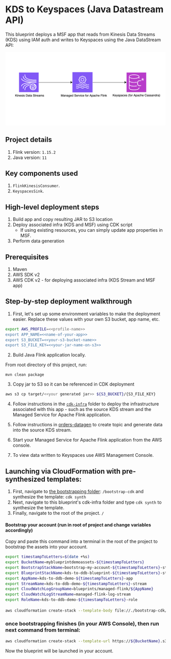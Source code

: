 # KDS to Keyspaces (Java Datastream API)

This blueprint deploys a MSF app that reads from Kinesis Data Streams (KDS) using IAM auth and writes to Keyspaces using the Java DataStream API:

![Arch diagram](img/kds-msf-keyspaces.png)

## Project details

1. Flink version: `1.15.2`
2. Java version: `11`

## Key components used

1. `FlinkKinesisConsumer`.
2. `KeyspacesSink`.

## High-level deployment steps

1. Build app and copy resulting JAR to S3 location
2. Deploy associated infra (KDS and MSF) using CDK script
    - If using existing resources, you can simply update app properties in MSF.
3. Perform data generation

## Prerequisites

1. Maven
2. AWS SDK v2
2. AWS CDK v2 - for deploying associated infra (KDS Stream and MSF app)

## Step-by-step deployment walkthrough

1. First, let's set up some environment variables to make the deployment easier. Replace these values with your own S3 bucket, app name, etc.

```bash
export AWS_PROFILE=<<profile-name>>
export APP_NAME=<<name-of-your-app>>
export S3_BUCKET=<<your-s3-bucket-name>>
export S3_FILE_KEY=<<your-jar-name-on-s3>>
```

2. Build Java Flink application locally.

From root directory of this project, run:

```
mvn clean package
```

3. Copy jar to S3 so it can be referenced in CDK deployment

```bash
aws s3 cp target/<<your generated jar>> ${S3_BUCKET}/{S3_FILE_KEY}
```

4. Follow instructions in the [`cdk-infra`](cdk-infra/README.md) folder to deploy the infrastructure associated with this app - such as the source KDS stream and the Managed Service for Apache Flink application.

5. Follow instructions in [orders-datagen](../../../datagen/orders-datagen/README.md) to create topic and generate data into the source KDS stream.

6. Start your Managed Service for Apache Flink application from the AWS console.

7. To view data written to Keyspaces use AWS Management Console.



## Launching via CloudFormation with pre-synthesized templates:

1. First, navigate to [the bootstrapping folder](/bootstrap-cdk/): `/bootstrap-cdk` and synthesize the template: `cdk synth`
2. Next, navigate to this blueprint's cdk-infra folder and type `cdk synth` to synthesize the template.
3. Finally, navigate to the root of the project. `/`

#### Bootstrap your account (run in root of project and change variables accordingly)

Copy and paste this command into a terminal in the root of the project to bootstrap the assets into your account.

```bash
export timestampToLetters=$(date +%s)
export BucketName=myblueprintdemoassets-${timestampToLetters}
export BootstrapStackName=bootstrap-my-account-${timestampToLetters}-stack
export BlueprintStackName=kds-to-ddb-blueprint-${timestampToLetters}-stack
export AppName=kds-to-ddb-demo-${timestampToLetters}-app
export StreamName=kds-to-ddb-demo-${timestampToLetters}-stream
export CloudWatchLogGroupName=blueprints/managed-flink/${AppName}
export CloudWatchLogStreamName=managed-flink-log-stream
export RoleName=kds-to-ddb-demo-${timestampToLetters}-role

aws cloudformation create-stack --template-body file://./bootstrap-cdk/cdk.out/BootstrapCdkStack.template.json --stack-name ${BootstrapStackName} --parameters ParameterKey=AssetBucket,ParameterValue=$BucketName ParameterKey=AssetList,ParameterValue="https://data-streaming-labs.s3.amazonaws.com/blueprint-test/kds-to-ddb-datastream-java-1.0.0.jar\,https://data-streaming-labs.s3.amazonaws.com/blueprint-test/kds-to-ddb-datastream-java.json" --capabilities CAPABILITY_IAM
```

### once bootstrapping finishes (in your AWS Console), then run next command from terminal: 

```bash
aws cloudformation create-stack --template-url https://${BucketName}.s3.amazonaws.com/kds-to-ddb-datastream-java.json --stack-name $BlueprintStackName --parameters ParameterKey=AppName,ParameterValue=$AppName ParameterKey=CloudWatchLogGroupName,ParameterValue=$CloudWatchLogGroupName ParameterKey=CloudWatchLogStreamName,ParameterValue=$CloudWatchLogStreamName ParameterKey=StreamName,ParameterValue=$StreamName ParameterKey=BucketName,ParameterValue=$BucketName ParameterKey=BootstrapStackName,ParameterValue=$BootstrapStackName ParameterKey=RoleName,ParameterValue=$RoleName --capabilities CAPABILITY_NAMED_IAM
```

Now the blueprint will be launched in your account.